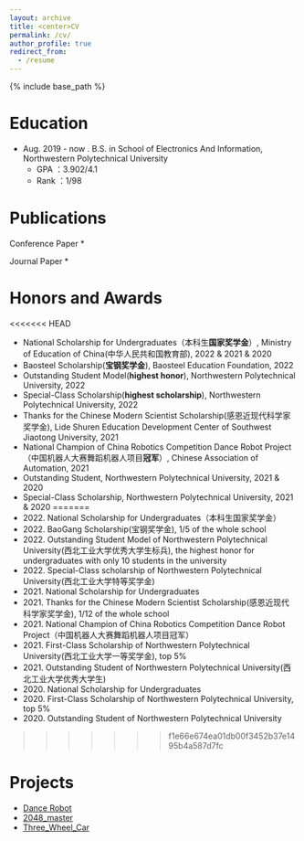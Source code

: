 ```yaml
---
layout: archive
title: <center>CV
permalink: /cv/
author_profile: true
redirect_from:
  - /resume
---
```


{% include base_path %}

Education
======
* Aug. 2019 - now . B.S. in School of Electronics And Information, Northwestern Polytechnical University
  * GPA ：3.902/4.1
  * Rank ：1/98

Publications
======
Conference Paper
* 

Journal Paper
* 

Honors and Awards
======
<<<<<<< HEAD
* National Scholarship for Undergraduates（本科生**国家奖学金**）, Ministry of Education of China(中华人民共和国教育部), 2022 & 2021 & 2020
* Baosteel Scholarship(**宝钢奖学金**), Baosteel Education Foundation, 2022
* Outstanding Student Model(**highest honor**), Northwestern Polytechnical University, 2022
* Special-Class Scholarship(**highest scholarship**), Northwestern Polytechnical University, 2022
* Thanks for the Chinese Modern Scientist Scholarship(感恩近现代科学家奖学金), Lide Shuren Education Development Center of Southwest Jiaotong University, 2021
* National Champion of China Robotics Competition Dance Robot Project（中国机器人大赛舞蹈机器人项目**冠军**）, Chinese Association of Automation, 2021
* Outstanding Student, Northwestern Polytechnical University, 2021 & 2020
* Special-Class Scholarship, Northwestern Polytechnical University, 2021 & 2020
=======
* 2022\. National Scholarship for Undergraduates（本科生国家奖学金）
* 2022\. BaoGang Scholarship(宝钢奖学金), 1/5 of the whole school
* 2022\. Outstanding Student Model of Northwestern Polytechnical University(西北工业大学优秀大学生标兵), the highest honor for undergraduates with only 10 students in the university
* 2022\. Special-Class scholarship of Northwestern Polytechnical University(西北工业大学特等奖学金)
* 2021\. National Scholarship for Undergraduates
* 2021\. Thanks for the Chinese Modern Scientist Scholarship(感恩近现代科学家奖学金), 1/12 of the whole school
* 2021\. National Champion of China Robotics Competition Dance Robot Project（中国机器人大赛舞蹈机器人项目冠军）
* 2021\. First-Class Scholarship of Northwestern Polytechnical University(西北工业大学一等奖学金), top 5%
* 2021\. Outstanding Student of Northwestern Polytechnical University(西北工业大学优秀大学生)
* 2020\. National Scholarship for Undergraduates
* 2020\. First-Class Scholarship of Northwestern Polytechnical University, top 5%
* 2020\. Outstanding Student of Northwestern Polytechnical University
>>>>>>> f1e66e674ea01db00f3452b37e1495b4a587d7fc

Projects
======
* [Dance Robot](https://github.com/Jiazhen-Lei/Dance-Robot)
* [2048_master](https://github.com/Jiazhen-Lei/2048_master)
* [Three_Wheel_Car](https://github.com/Jiazhen-Lei/Three_Wheel_Car)

